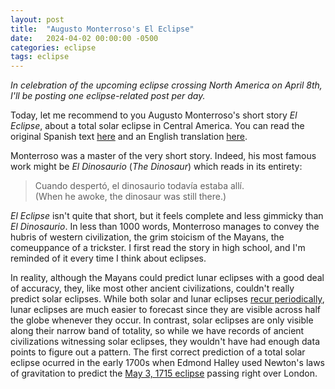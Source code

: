 ```yaml
---
layout: post
title:  "Augusto Monterroso's El Eclipse"
date:   2024-04-02 00:00:00 -0500
categories: eclipse
tags: eclipse
---
```


*In celebration of the upcoming eclipse crossing North America on April 8th, I'll be posting one eclipse-related post per day.*

Today, let me recommend to you Augusto Monterroso's short story *El Eclipse*, about a total solar eclipse in Central America. You can read the original Spanish text [here](https://www.ingenieria.unam.mx/dcsyhfi/material_didactico/Literatura_Hispanoamericana_Contemporanea/Autores_M/MONTERROSO/Eclipse.pdf) and an English translation [here](https://www.medina502.com/classes/faith_lac/readings/Monterroso-The-Eclipse.pdf).

<!--more-->

Monterroso was a master of the very short story. Indeed, his most famous work might be *El Dinosaurio* (*The Dinosaur*) which reads in its entirety:

> Cuando despertó, el dinosaurio todavía estaba allí. <br>
> (When he awoke, the dinosaur was still there.)

*El Eclipse* isn't quite that short, but it feels complete and less gimmicky than *El Dinosaurio*. In less than 1000 words, Monterroso manages to convey the hubris of western civilization, the grim stoicism of the Mayans, the comeuppance of a trickster. I first read the story in high school, and I'm reminded of it every time I think about eclipses.

In reality, although the Mayans could predict lunar eclipses with a good deal of accuracy, they, like most other ancient civilizations, couldn't really predict solar eclipses. While both solar and lunar eclipses [recur periodically](https://en.wikipedia.org/wiki/Eclipse_cycle), lunar eclipses are much easier to forecast since they are visible across half the globe whenever they occur. In contrast, solar eclipses are only visible along their narrow band of totality, so while we have records of ancient civilizations witnessing solar eclipses, they wouldn't have had enough data points to figure out a pattern. The first correct prediction of a total solar eclipse ocurred in the early 1700s when Edmond Halley used Newton's laws of gravitation to predict the [May 3, 1715 eclipse](https://en.wikipedia.org/wiki/Solar_eclipse_of_May_3,_1715) passing right over London.

